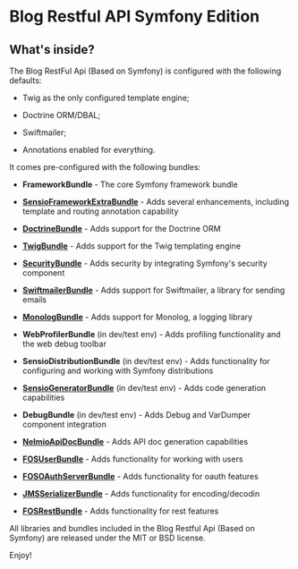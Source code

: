 Blog Restful API Symfony Edition
========================

What's inside?
--------------

The Blog RestFul Api (Based on Symfony) is configured with the following defaults:

  * Twig as the only configured template engine;

  * Doctrine ORM/DBAL;

  * Swiftmailer;

  * Annotations enabled for everything.

It comes pre-configured with the following bundles:

  * **FrameworkBundle** - The core Symfony framework bundle

  * [**SensioFrameworkExtraBundle**][6] - Adds several enhancements, including
    template and routing annotation capability

  * [**DoctrineBundle**][7] - Adds support for the Doctrine ORM

  * [**TwigBundle**][8] - Adds support for the Twig templating engine

  * [**SecurityBundle**][9] - Adds security by integrating Symfony's security
    component

  * [**SwiftmailerBundle**][10] - Adds support for Swiftmailer, a library for
    sending emails

  * [**MonologBundle**][11] - Adds support for Monolog, a logging library

  * **WebProfilerBundle** (in dev/test env) - Adds profiling functionality and
    the web debug toolbar

  * **SensioDistributionBundle** (in dev/test env) - Adds functionality for
    configuring and working with Symfony distributions

  * [**SensioGeneratorBundle**][13] (in dev/test env) - Adds code generation
    capabilities

  * **DebugBundle** (in dev/test env) - Adds Debug and VarDumper component
    integration

  * [**NelmioApiDocBundle**][14] -  Adds API doc generation capabilities

  * [**FOSUserBundle**][15] - Adds functionality for working with users
 
  * [**FOSOAuthServerBundle**][16] - Adds functionality for oauth features

  * [**JMSSerializerBundle**][17] - Adds functionality for encoding/decodin
 
  * [**FOSRestBundle**][18] - Adds functionality for rest features

All libraries and bundles included in the Blog Restful Api (Based on Symfony) are
released under the MIT or BSD license.

Enjoy!

[1]:  https://symfony.com/doc/3.0/book/installation.html
[6]:  https://symfony.com/doc/current/bundles/SensioFrameworkExtraBundle/index.html
[7]:  https://symfony.com/doc/3.0/book/doctrine.html
[8]:  https://symfony.com/doc/3.0/book/templating.html
[9]:  https://symfony.com/doc/3.0/book/security.html
[10]: https://symfony.com/doc/3.0/cookbook/email.html
[11]: https://symfony.com/doc/3.0/cookbook/logging/monolog.html
[13]: https://symfony.com/doc/3.0/bundles/SensioGeneratorBundle/index.html
[14]: https://github.com/nelmio/NelmioApiDocBundle
[15]: http://symfony.com/doc/current/bundles/FOSUserBundle/index.html
[16]: https://github.com/FriendsOfSymfony/FOSOAuthServerBundle
[17]: https://github.com/schmittjoh/JMSSerializerBundle
[18]: http://symfony.com/doc/current/bundles/FOSRestBundle/index.html
